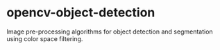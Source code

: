 # opencv-object-detection

Image pre-processing algorithms for object detection and segmentation using color space filtering.
